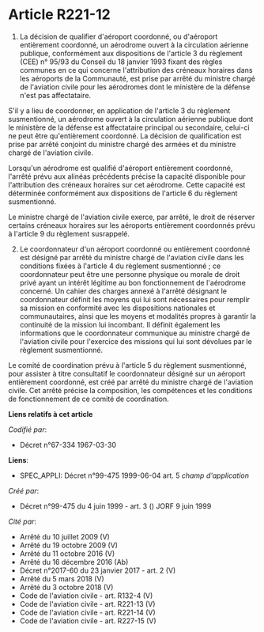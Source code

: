 # Article R221-12

1. La décision de qualifier d'aéroport coordonné, ou d'aéroport entièrement coordonné, un aérodrome ouvert à la circulation
aérienne publique, conformément aux dispositions de l'article 3 du règlement (CEE) n° 95/93 du Conseil du 18 janvier 1993
fixant des règles communes en ce qui concerne l'attribution des créneaux horaires dans les aéroports de la Communauté, est
prise par arrêté du ministre chargé de l'aviation civile pour les aérodromes dont le ministère de la défense n'est pas
affectataire.

S'il y a lieu de coordonner, en application de l'article 3 du règlement susmentionné, un aérodrome ouvert à la circulation
aérienne publique dont le ministère de la défense est affectataire principal ou secondaire, celui-ci ne peut être
qu'entièrement coordonné. La décision de qualification est prise par arrêté conjoint du ministre chargé des armées et du
ministre chargé de l'aviation civile.

Lorsqu'un aérodrome est qualifié d'aéroport entièrement coordonné, l'arrêté prévu aux alinéas précédents précise la capacité
disponible pour l'attribution des créneaux horaires sur cet aérodrome. Cette capacité est déterminée conformément aux
dispositions de l'article 6 du règlement susmentionné.

Le ministre chargé de l'aviation civile exerce, par arrêté, le droit de réserver certains créneaux horaires sur les aéroports
entièrement coordonnés prévu à l'article 9 du règlement susrappelé.

2. Le coordonnateur d'un aéroport coordonné ou entièrement coordonné est désigné par arrêté du ministre chargé de l'aviation
civile dans les conditions fixées à l'article 4 du règlement susmentionné ; ce coordonnateur peut être une personne physique
ou morale de droit privé ayant un intérêt légitime au bon fonctionnement de l'aérodrome concerné. Un cahier des charges
annexé à l'arrêté désignant le coordonnateur définit les moyens qui lui sont nécessaires pour remplir sa mission en
conformité avec les dispositions nationales et communautaires, ainsi que les moyens et modalités propres à garantir la
continuité de la mission lui incombant. Il définit également les informations que le coordonnateur communique au ministre
chargé de l'aviation civile pour l'exercice des missions qui lui sont dévolues par le règlement susmentionné.

Le comité de coordination prévu à l'article 5 du règlement susmentionné, pour assister à titre consultatif le coordonnateur
désigné sur un aéroport entièrement coordonné, est créé par arrêté du ministre chargé de l'aviation civile. Cet arrêté
précise la composition, les compétences et les conditions de fonctionnement de ce comité de coordination.

**Liens relatifs à cet article**

_Codifié par_:

  - Décret n°67-334 1967-03-30

**Liens**:

  - SPEC_APPLI: Décret n°99-475 1999-06-04 art. 5 *champ d'application*

_Créé par_:

  - Décret n°99-475 du 4 juin 1999 - art. 3 () JORF 9 juin 1999

_Cité par_:

  - Arrêté du 10 juillet 2009 (V)
  - Arrêté du 19 octobre 2009 (V)
  - Arrêté du 11 octobre 2016 (V)
  - Arrêté du 16 décembre 2016 (Ab)
  - Décret n°2017-60 du 23 janvier 2017 - art. 2 (V)
  - Arrêté du 5 mars 2018 (V)
  - Arrêté du 3 octobre 2018 (V)
  - Code de l'aviation civile - art. R132-4 (V)
  - Code de l'aviation civile - art. R221-13 (V)
  - Code de l'aviation civile - art. R221-14 (V)
  - Code de l'aviation civile - art. R227-15 (V)
